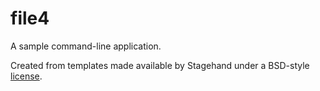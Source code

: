 # file4

A sample command-line application.

Created from templates made available by Stagehand under a BSD-style
[license](https://github.com/dart-lang/stagehand/blob/master/LICENSE).
